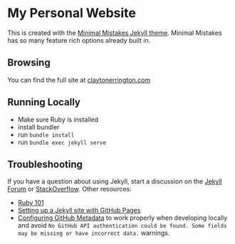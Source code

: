 # My Personal Website

This is created with the [Minimal Mistakes Jekyll theme](https://github.com/mmistakes/minimal-mistakes). Minimal Mistakes has so many feature rich options already built in. 

## Browsing

You can find the full site at [claytonerrington.com](https://claytonerrington.com)

## Running Locally

- Make sure Ruby is installed
- install bundler
- run `bundle install`
- run `bundle exec jekyll serve`

## Troubleshooting

If you have a question about using Jekyll, start a discussion on the [Jekyll Forum](https://talk.jekyllrb.com/) or [StackOverflow](https://stackoverflow.com/questions/tagged/jekyll). Other resources:

- [Ruby 101](https://jekyllrb.com/docs/ruby-101/)
- [Setting up a Jekyll site with GitHub Pages](https://jekyllrb.com/docs/github-pages/)
- [Configuring GitHub Metadata](https://github.com/jekyll/github-metadata/blob/master/docs/configuration.md#configuration) to work properly when developing locally and avoid `No GitHub API authentication could be found. Some fields may be missing or have incorrect data.` warnings.
